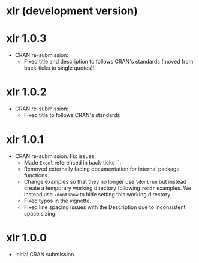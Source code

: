 # xlr (development version)

# xlr 1.0.3
- CRAN re-submission:
    - Fixed title  and description to follows CRAN's standards (moved from 
    back-ticks to single quotes)!
    
# xlr 1.0.2
- CRAN re-submission:
    - Fixed title to follows CRAN's standards
    
# xlr 1.0.1

-   CRAN re-submission. Fix issues:
    -   Made `Excel` referenced in back-ticks \`\`.
    -   Removed externally facing documentation for internal package functions.
    -   Change examples so that they no longer use `\dontrun` but instead create a temporary working directory following `readr` examples. We instead use `\dontshow` to hide setting this working directory.
    -   Fixed typos in the vignette.
    -   Fixed line spacing issues with the Description due to inconsistent space sizing.

# xlr 1.0.0

-   Initial CRAN submission.
